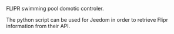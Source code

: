 FLIPR swimming pool domotic controler. 

The python script can be used for Jeedom in order to retrieve Flipr information from their API.